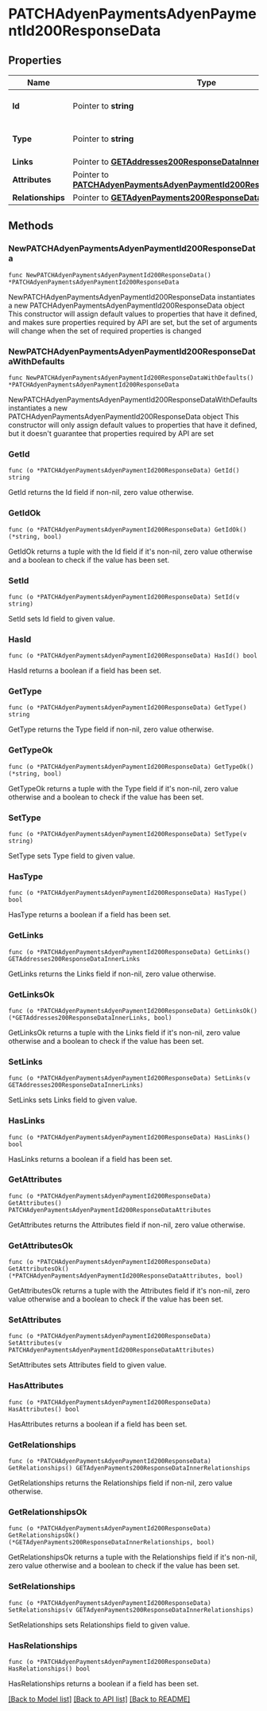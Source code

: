 # PATCHAdyenPaymentsAdyenPaymentId200ResponseData

## Properties

Name | Type | Description | Notes
------------ | ------------- | ------------- | -------------
**Id** | Pointer to **string** | The resource&#39;s id | [optional] 
**Type** | Pointer to **string** | The resource&#39;s type | [optional] 
**Links** | Pointer to [**GETAddresses200ResponseDataInnerLinks**](GETAddresses200ResponseDataInnerLinks.md) |  | [optional] 
**Attributes** | Pointer to [**PATCHAdyenPaymentsAdyenPaymentId200ResponseDataAttributes**](PATCHAdyenPaymentsAdyenPaymentId200ResponseDataAttributes.md) |  | [optional] 
**Relationships** | Pointer to [**GETAdyenPayments200ResponseDataInnerRelationships**](GETAdyenPayments200ResponseDataInnerRelationships.md) |  | [optional] 

## Methods

### NewPATCHAdyenPaymentsAdyenPaymentId200ResponseData

`func NewPATCHAdyenPaymentsAdyenPaymentId200ResponseData() *PATCHAdyenPaymentsAdyenPaymentId200ResponseData`

NewPATCHAdyenPaymentsAdyenPaymentId200ResponseData instantiates a new PATCHAdyenPaymentsAdyenPaymentId200ResponseData object
This constructor will assign default values to properties that have it defined,
and makes sure properties required by API are set, but the set of arguments
will change when the set of required properties is changed

### NewPATCHAdyenPaymentsAdyenPaymentId200ResponseDataWithDefaults

`func NewPATCHAdyenPaymentsAdyenPaymentId200ResponseDataWithDefaults() *PATCHAdyenPaymentsAdyenPaymentId200ResponseData`

NewPATCHAdyenPaymentsAdyenPaymentId200ResponseDataWithDefaults instantiates a new PATCHAdyenPaymentsAdyenPaymentId200ResponseData object
This constructor will only assign default values to properties that have it defined,
but it doesn't guarantee that properties required by API are set

### GetId

`func (o *PATCHAdyenPaymentsAdyenPaymentId200ResponseData) GetId() string`

GetId returns the Id field if non-nil, zero value otherwise.

### GetIdOk

`func (o *PATCHAdyenPaymentsAdyenPaymentId200ResponseData) GetIdOk() (*string, bool)`

GetIdOk returns a tuple with the Id field if it's non-nil, zero value otherwise
and a boolean to check if the value has been set.

### SetId

`func (o *PATCHAdyenPaymentsAdyenPaymentId200ResponseData) SetId(v string)`

SetId sets Id field to given value.

### HasId

`func (o *PATCHAdyenPaymentsAdyenPaymentId200ResponseData) HasId() bool`

HasId returns a boolean if a field has been set.

### GetType

`func (o *PATCHAdyenPaymentsAdyenPaymentId200ResponseData) GetType() string`

GetType returns the Type field if non-nil, zero value otherwise.

### GetTypeOk

`func (o *PATCHAdyenPaymentsAdyenPaymentId200ResponseData) GetTypeOk() (*string, bool)`

GetTypeOk returns a tuple with the Type field if it's non-nil, zero value otherwise
and a boolean to check if the value has been set.

### SetType

`func (o *PATCHAdyenPaymentsAdyenPaymentId200ResponseData) SetType(v string)`

SetType sets Type field to given value.

### HasType

`func (o *PATCHAdyenPaymentsAdyenPaymentId200ResponseData) HasType() bool`

HasType returns a boolean if a field has been set.

### GetLinks

`func (o *PATCHAdyenPaymentsAdyenPaymentId200ResponseData) GetLinks() GETAddresses200ResponseDataInnerLinks`

GetLinks returns the Links field if non-nil, zero value otherwise.

### GetLinksOk

`func (o *PATCHAdyenPaymentsAdyenPaymentId200ResponseData) GetLinksOk() (*GETAddresses200ResponseDataInnerLinks, bool)`

GetLinksOk returns a tuple with the Links field if it's non-nil, zero value otherwise
and a boolean to check if the value has been set.

### SetLinks

`func (o *PATCHAdyenPaymentsAdyenPaymentId200ResponseData) SetLinks(v GETAddresses200ResponseDataInnerLinks)`

SetLinks sets Links field to given value.

### HasLinks

`func (o *PATCHAdyenPaymentsAdyenPaymentId200ResponseData) HasLinks() bool`

HasLinks returns a boolean if a field has been set.

### GetAttributes

`func (o *PATCHAdyenPaymentsAdyenPaymentId200ResponseData) GetAttributes() PATCHAdyenPaymentsAdyenPaymentId200ResponseDataAttributes`

GetAttributes returns the Attributes field if non-nil, zero value otherwise.

### GetAttributesOk

`func (o *PATCHAdyenPaymentsAdyenPaymentId200ResponseData) GetAttributesOk() (*PATCHAdyenPaymentsAdyenPaymentId200ResponseDataAttributes, bool)`

GetAttributesOk returns a tuple with the Attributes field if it's non-nil, zero value otherwise
and a boolean to check if the value has been set.

### SetAttributes

`func (o *PATCHAdyenPaymentsAdyenPaymentId200ResponseData) SetAttributes(v PATCHAdyenPaymentsAdyenPaymentId200ResponseDataAttributes)`

SetAttributes sets Attributes field to given value.

### HasAttributes

`func (o *PATCHAdyenPaymentsAdyenPaymentId200ResponseData) HasAttributes() bool`

HasAttributes returns a boolean if a field has been set.

### GetRelationships

`func (o *PATCHAdyenPaymentsAdyenPaymentId200ResponseData) GetRelationships() GETAdyenPayments200ResponseDataInnerRelationships`

GetRelationships returns the Relationships field if non-nil, zero value otherwise.

### GetRelationshipsOk

`func (o *PATCHAdyenPaymentsAdyenPaymentId200ResponseData) GetRelationshipsOk() (*GETAdyenPayments200ResponseDataInnerRelationships, bool)`

GetRelationshipsOk returns a tuple with the Relationships field if it's non-nil, zero value otherwise
and a boolean to check if the value has been set.

### SetRelationships

`func (o *PATCHAdyenPaymentsAdyenPaymentId200ResponseData) SetRelationships(v GETAdyenPayments200ResponseDataInnerRelationships)`

SetRelationships sets Relationships field to given value.

### HasRelationships

`func (o *PATCHAdyenPaymentsAdyenPaymentId200ResponseData) HasRelationships() bool`

HasRelationships returns a boolean if a field has been set.


[[Back to Model list]](../README.md#documentation-for-models) [[Back to API list]](../README.md#documentation-for-api-endpoints) [[Back to README]](../README.md)


